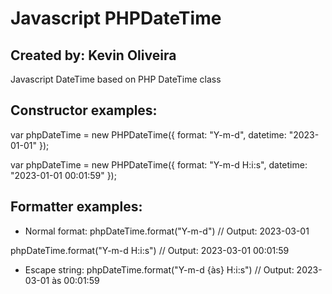 # Javascript PHPDateTime
## Created by: Kevin Oliveira

Javascript DateTime based on PHP DateTime class 

## Constructor examples:

var phpDateTime = new PHPDateTime({ format: "Y-m-d", datetime: "2023-01-01" });

var phpDateTime = new PHPDateTime({ format: "Y-m-d H:i:s", datetime: "2023-01-01 00:01:59" });

## Formatter examples:

- Normal format:
phpDateTime.format("Y-m-d") // Output: 2023-03-01

phpDateTime.format("Y-m-d H:i:s") // Output: 2023-03-01 00:01:59

- Escape string:
phpDateTime.format("Y-m-d {às} H:i:s") // Output: 2023-03-01 às 00:01:59

